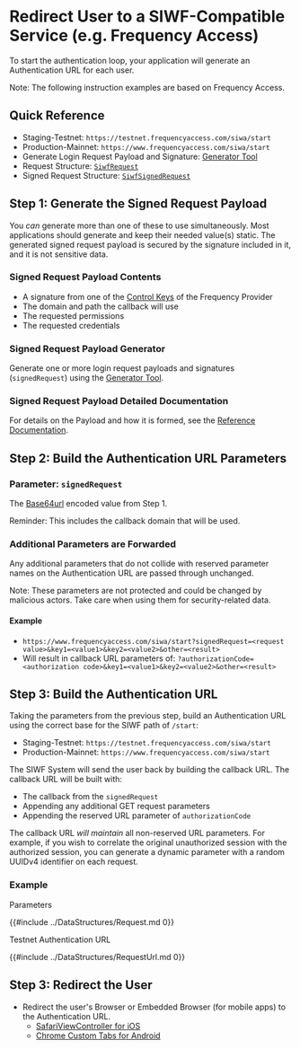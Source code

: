 # Redirect User to a SIWF-Compatible Service (e.g. Frequency Access)

To start the authentication loop, your application will generate an Authentication URL for each user.

Note: The following instruction examples are based on Frequency Access.

## Quick Reference

- Staging-Testnet: `https://testnet.frequencyaccess.com/siwa/start`
- Production-Mainnet: `https://www.frequencyaccess.com/siwa/start`
- Generate Login Request Payload and Signature: [Generator Tool](../Generate.md)
- Request Structure: [`SiwfRequest`](../DataStructures/All.md#request)
- Signed Request Structure: [`SiwfSignedRequest`](../DataStructures/All.md#signed-request)

## Step 1: Generate the Signed Request Payload

You *can* generate more than one of these to use simultaneously.
Most applications should generate and keep their needed value(s) static.
The generated signed request payload is secured by the signature included in it, and it is not sensitive data.

### Signed Request Payload Contents

- A signature from one of the [Control Keys](https://docs.frequency.xyz/Identity/ControlKeys.html) of the Frequency Provider
- The domain and path the callback will use
- The requested permissions
- The requested credentials

### Signed Request Payload Generator

Generate one or more login request payloads and signatures (`signedRequest`) using the [Generator Tool](../Generate.md).

### Signed Request Payload Detailed Documentation

For details on the Payload and how it is formed, see the [Reference Documentation](../SignatureGeneration.md).

## Step 2: Build the Authentication URL Parameters

### Parameter: `signedRequest`

The [Base64url](https://datatracker.ietf.org/doc/html/rfc4648#section-5) encoded value from Step 1.

Reminder: This includes the callback domain that will be used.

### Additional Parameters are Forwarded

Any additional parameters that do not collide with reserved parameter names on the Authentication URL are passed through unchanged.

<div class="warning">
Note: These parameters are not protected and could be changed by malicious actors.
Take care when using them for security-related data.
</div>

#### Example

- `https://www.frequencyaccess.com/siwa/start?signedRequest=<request value>&key1=<value1>&key2=<value2>&other=<result>`
- Will result in callback URL parameters of: `?authorizationCode=<authorization code>&key1=<value1>&key2=<value2>&other=<result>`

## Step 3: Build the Authentication URL

Taking the parameters from the previous step, build an Authentication URL using the correct base for the SIWF path of `/start`:

- Staging-Testnet: `https://testnet.frequencyaccess.com/siwa/start`
- Production-Mainnet: `https://www.frequencyaccess.com/siwa/start`

The SIWF System will send the user back by building the callback URL.
The callback URL will be built with:

- The callback from the `signedRequest`
- Appending any additional GET request parameters
- Appending the reserved URL parameter of `authorizationCode`

The callback URL _will maintain_ all non-reserved URL parameters.
For example, if you wish to correlate the original unauthorized session with the authorized session, you can generate a dynamic parameter with a random UUIDv4 identifier on each request.

### Example

Parameters

{{#include ../DataStructures/Request.md 0}}

Testnet Authentication URL

{{#include ../DataStructures/RequestUrl.md 0}}

## Step 3: Redirect the User

- Redirect the user's Browser or Embedded Browser (for mobile apps) to the Authentication URL.
  - [SafariViewController for iOS](https://developer.apple.com/documentation/safariservices/sfsafariviewcontroller)
  - [Chrome Custom Tabs for Android](https://developer.chrome.com/docs/android/custom-tabs/)
